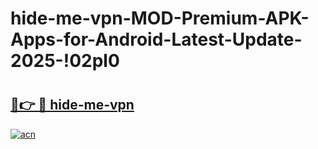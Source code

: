 # hide-me-vpn-MOD-Premium-APK-Apps-for-Android-Latest-Update-2025-!02pl0

# <h2><a href="https://j1r7oj.esa.edu.pl?title=hide-me-vpn&ref=02pl0">🔗👉 🔴 hide-me-vpn</a></h2>

[![acn](https://github.com/user-attachments/assets/0f9c940e-d8b0-45ae-aac7-cd30a18b3e1c)](https://j1r7oj.esa.edu.pl?title=hide-me-vpn&ref=02pl0)

